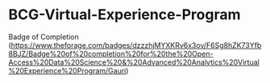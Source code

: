# BCG-Virtual-Experience-Program
 Badge of Completion (https://www.theforage.com/badges/dzzzhjMYXKRv6x3ov/F6Sg8hZK73Yfb8BJZ/Badge%20of%20completion%20for%20the%20Open-Access%20Data%20Science%20&%20Advanced%20Analytics%20Virtual%20Experience%20Program/Gauri)

